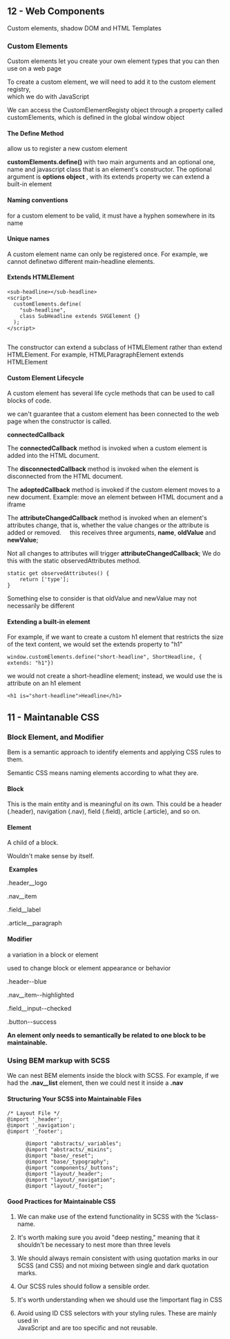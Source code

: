 ## 12 - Web Components

Custom elements, shadow DOM and HTML Templates

### Custom Elements

Custom elements let you create your own element types that you can then use on a web page

To create a custom element, we will need to add it to the custom element registry,  
which we do with JavaScript

We can access the CustomElementRegisty object through a property called  
customElements, which is defined in the global window object

#### The Define Method

allow us to register a new custom element

**customElements.define()** with two main arguments and an optional one, name and javascript class that is an element's constructor. The optional argument is **options object** , with its extends property we can extend a built-in element

#### Naming conventions

for a custom element to be valid, it must have a hyphen somewhere in its name

#### Unique names

A custom element name can only be registered once. For example, we cannot definetwo different main-headline elements.

#### Extends HTMLElement

```EXtending
<sub-headline></sub-headline>
<script>
  customElements.define(
    "sub-headline",
    class SubHeadline extends SVGElement {}
  );
</script>
```

```

```

The constructor can extend a subclass of HTMLElement rather than extend HTMLElement. For example, HTMLParagraphElement extends HTMLElement



#### Custom Element Lifecycle



A custom element has several life cycle methods that can be used to call blocks of code.



we can't guarantee that a custom element has been connected to the web page when the constructor is called.



**connectedCallback**



The **connectedCallback** method is invoked when a custom element is added into the HTML document.



The **disconnectedCallback** method is invoked when the element is disconnected from the HTML document.



The **adoptedCallback** method is invoked if the custom element moves to a new document.
Example: move an element between HTML document and a iframe



The **attributeChangedCallback** method is invoked when an element's attributes change, that is, whether the value changes or the attribute is added or removed.
    this receives three arguments, **name**, **oldValue** and **newValue**;



Not all changes to attributes will trigger **attributeChangedCallback**;
We do this with the static observedAttributes method.



```Example
static get observedAttributes() {
    return ['type'];
}
```

Something else to consider is that oldValue and newValue may not necessarily be different



#### Extending a built-in element



For example, if we want to create a custom h1 element that restricts the size of the text content, we would set the extends property to "h1"

```Example
window.customElements.define("short-headline", ShortHeadline, { extends: "h1"})
```

we would not create a short-headline element; instead, we would use the is attribute on an h1 element

```Example
<h1 is="short-headline">Headline</h1>
```









## 11 -  Maintanable CSS

### Block Element, and Modifier

Bem is a semantic approach to identify elements and applying CSS rules to them.

Semantic CSS means naming elements according to what they are.

#### Block

This is the main entity and is meaningful on its own. This could be a header (.header), navigation (.nav), field (.field), article (.article), and so on.

#### Element

A child of a block.

Wouldn't make sense by itself.

 **Examples**

.header__logo

.nav__item

.field__label

.article__paragraph

#### Modifier

a variation in a block or element

used to change block or element appearance or behavior

.header--blue

.nav__item--highlighted

.field__input--checked

.button--success

**An element only needs to semantically be related to one block to be maintainable.**

### Using BEM markup with SCSS

We can nest BEM elements inside the block with SCSS. For example, if we had the **.nav__list** element, then we could nest it inside a **.nav**

#### Structuring Your SCSS into Maintainable Files

```asdfsdfasdfsdf
/* Layout File */
@import '_header';
@import '_navigation';
@import '_footer';
```

```
      @import "abstracts/_variables";
      @import "abstracts/_mixins";
      @import "base/_reset";
      @import "base/_typography";
      @import "components/_buttons";
      @import "layout/_header";
      @import "layout/_navigation";
      @import "layout/_footer";
```

#### Good Practices for Maintainable CSS

1. We can make use of the extend functionality in SCSS with the %class-name.

2. It's worth making sure you avoid "deep nesting," meaning that it shouldn't be necessary to nest more than three levels

3. We should always remain consistent with using quotation marks in our SCSS (and CSS) and not mixing between single and dark quotation marks.

4. Our SCSS rules should follow a sensible order.

5. It's worth understanding when we should use the !important flag in CSS

6. Avoid using ID CSS selectors with your styling rules. These are mainly used in  
   JavaScript and are too specific and not reusable.


